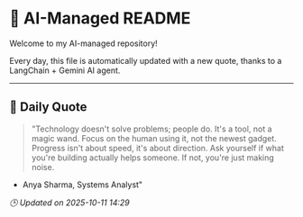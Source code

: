# 🧠 AI-Managed README

Welcome to my AI-managed repository!

Every day, this file is automatically updated with a new quote, thanks to a LangChain + Gemini AI agent.

---

## 📅 Daily Quote

> "Technology doesn't solve problems; people do. It's a tool, not a magic wand.
Focus on the human using it, not the newest gadget.
Progress isn't about speed, it's about direction.
Ask yourself if what you're building actually helps someone.
If not, you're just making noise.

- Anya Sharma, Systems Analyst"

*🕒 Updated on 2025-10-11 14:29*